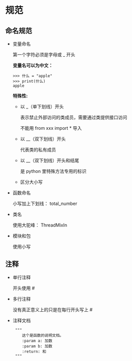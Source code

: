 # 规范

## 命名规范

+ 变量命名

  第一个字符必须是字母或 _ 开头

  **变量名可以为中文：**

  ```
  >>> 什么 = "apple"
  >>> print(什么)
  apple
  ```

  **特殊性:**

  + 以 _（单下划线）开头

    表示禁止外部访问的类成员，需要通过类提供接口访问

     不能用 from xxx import * 导入 

  + 以 __（双下划线）开头

     代表类的私有成员 

  + 以 __（双下划线）开头和结尾

     是 python 里特殊方法专用的标识 

  + 区分大小写

+ 函数命名

  小写加上下划线： total_number 

+ 类名

  使用大驼峰： ThreadMixIn 

+ 模块和包

  使用小写

## 注释

+ 单行注释

  开头使用 #

+ 多行注释

  没有真正意义上的只是在每行开头写上 #

+ 注释文档

  ```
   """
      这个是函数的说明文档。
      :param a: 加数
      :param b: 加数
      :return: 和
   """
  ```